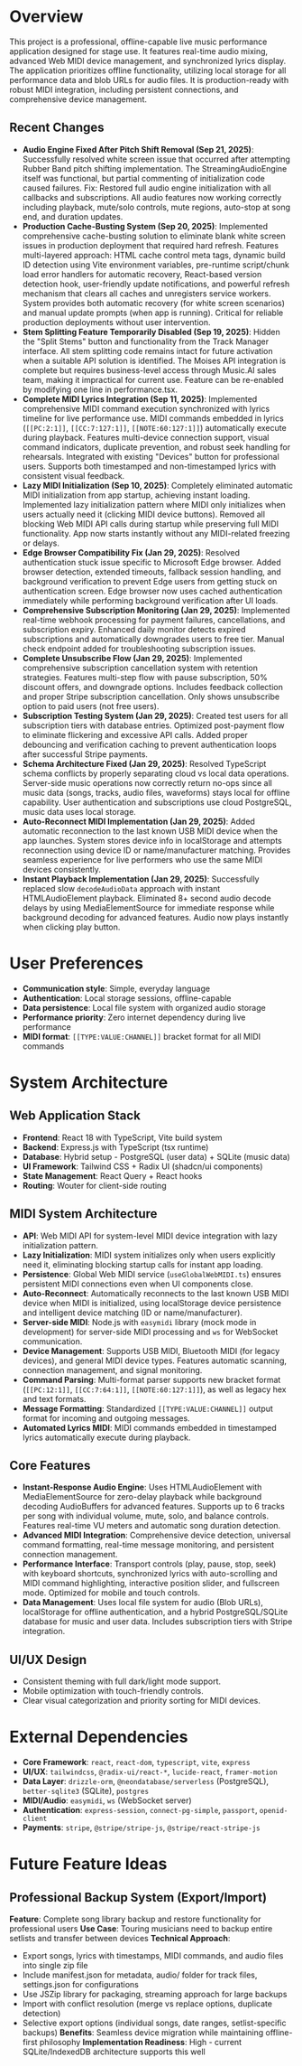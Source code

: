 # Overview
This project is a professional, offline-capable live music performance application designed for stage use. It features real-time audio mixing, advanced Web MIDI device management, and synchronized lyrics display. The application prioritizes offline functionality, utilizing local storage for all performance data and blob URLs for audio files. It is production-ready with robust MIDI integration, including persistent connections, and comprehensive device management.

## Recent Changes
- **Audio Engine Fixed After Pitch Shift Removal (Sep 21, 2025)**: Successfully resolved white screen issue that occurred after attempting Rubber Band pitch shifting implementation. The StreamingAudioEngine itself was functional, but partial commenting of initialization code caused failures. Fix: Restored full audio engine initialization with all callbacks and subscriptions. All audio features now working correctly including playback, mute/solo controls, mute regions, auto-stop at song end, and duration updates.
- **Production Cache-Busting System (Sep 20, 2025)**: Implemented comprehensive cache-busting solution to eliminate blank white screen issues in production deployment that required hard refresh. Features multi-layered approach: HTML cache control meta tags, dynamic build ID detection using Vite environment variables, pre-runtime script/chunk load error handlers for automatic recovery, React-based version detection hook, user-friendly update notifications, and powerful refresh mechanism that clears all caches and unregisters service workers. System provides both automatic recovery (for white screen scenarios) and manual update prompts (when app is running). Critical for reliable production deployments without user intervention.
- **Stem Splitting Feature Temporarily Disabled (Sep 19, 2025)**: Hidden the "Split Stems" button and functionality from the Track Manager interface. All stem splitting code remains intact for future activation when a suitable API solution is identified. The Moises API integration is complete but requires business-level access through Music.AI sales team, making it impractical for current use. Feature can be re-enabled by modifying one line in performance.tsx.
- **Complete MIDI Lyrics Integration (Sep 11, 2025)**: Implemented comprehensive MIDI command execution synchronized with lyrics timeline for live performance use. MIDI commands embedded in lyrics (`[[PC:2:1]]`, `[[CC:7:127:1]]`, `[[NOTE:60:127:1]]`) automatically execute during playback. Features multi-device connection support, visual command indicators, duplicate prevention, and robust seek handling for rehearsals. Integrated with existing "Devices" button for professional users. Supports both timestamped and non-timestamped lyrics with consistent visual feedback.
- **Lazy MIDI Initialization (Sep 10, 2025)**: Completely eliminated automatic MIDI initialization from app startup, achieving instant loading. Implemented lazy initialization pattern where MIDI only initializes when users actually need it (clicking MIDI device buttons). Removed all blocking Web MIDI API calls during startup while preserving full MIDI functionality. App now starts instantly without any MIDI-related freezing or delays.
- **Edge Browser Compatibility Fix (Jan 29, 2025)**: Resolved authentication stuck issue specific to Microsoft Edge browser. Added browser detection, extended timeouts, fallback session handling, and background verification to prevent Edge users from getting stuck on authentication screen. Edge browser now uses cached authentication immediately while performing background verification after UI loads.
- **Comprehensive Subscription Monitoring (Jan 29, 2025)**: Implemented real-time webhook processing for payment failures, cancellations, and subscription expiry. Enhanced daily monitor detects expired subscriptions and automatically downgrades users to free tier. Manual check endpoint added for troubleshooting subscription issues.
- **Complete Unsubscribe Flow (Jan 29, 2025)**: Implemented comprehensive subscription cancellation system with retention strategies. Features multi-step flow with pause subscription, 50% discount offers, and downgrade options. Includes feedback collection and proper Stripe subscription cancellation. Only shows unsubscribe option to paid users (not free users).
- **Subscription Testing System (Jan 29, 2025)**: Created test users for all subscription tiers with database entries. Optimized post-payment flow to eliminate flickering and excessive API calls. Added proper debouncing and verification caching to prevent authentication loops after successful Stripe payments.
- **Schema Architecture Fixed (Jan 29, 2025)**: Resolved TypeScript schema conflicts by properly separating cloud vs local data operations. Server-side music operations now correctly return no-ops since all music data (songs, tracks, audio files, waveforms) stays local for offline capability. User authentication and subscriptions use cloud PostgreSQL, music data uses local storage.
- **Auto-Reconnect MIDI Implementation (Jan 29, 2025)**: Added automatic reconnection to the last known USB MIDI device when the app launches. System stores device info in localStorage and attempts reconnection using device ID or name/manufacturer matching. Provides seamless experience for live performers who use the same MIDI devices consistently.
- **Instant Playback Implementation (Jan 29, 2025)**: Successfully replaced slow `decodeAudioData` approach with instant HTMLAudioElement playback. Eliminated 8+ second audio decode delays by using MediaElementSource for immediate response while background decoding for advanced features. Audio now plays instantly when clicking play button.

# User Preferences
- **Communication style**: Simple, everyday language
- **Authentication**: Local storage sessions, offline-capable
- **Data persistence**: Local file system with organized audio storage
- **Performance priority**: Zero internet dependency during live performance
- **MIDI format**: `[[TYPE:VALUE:CHANNEL]]` bracket format for all MIDI commands

# System Architecture

## Web Application Stack
- **Frontend**: React 18 with TypeScript, Vite build system
- **Backend**: Express.js with TypeScript (tsx runtime)
- **Database**: Hybrid setup - PostgreSQL (user data) + SQLite (music data)
- **UI Framework**: Tailwind CSS + Radix UI (shadcn/ui components)
- **State Management**: React Query + React hooks
- **Routing**: Wouter for client-side routing

## MIDI System Architecture
- **API**: Web MIDI API for system-level MIDI device integration with lazy initialization pattern.
- **Lazy Initialization**: MIDI system initializes only when users explicitly need it, eliminating blocking startup calls for instant app loading.
- **Persistence**: Global Web MIDI service (`useGlobalWebMIDI.ts`) ensures persistent MIDI connections even when UI components close.
- **Auto-Reconnect**: Automatically reconnects to the last known USB MIDI device when MIDI is initialized, using localStorage device persistence and intelligent device matching (ID or name/manufacturer).
- **Server-side MIDI**: Node.js with `easymidi` library (mock mode in development) for server-side MIDI processing and `ws` for WebSocket communication.
- **Device Management**: Supports USB MIDI, Bluetooth MIDI (for legacy devices), and general MIDI device types. Features automatic scanning, connection management, and signal monitoring.
- **Command Parsing**: Multi-format parser supports new bracket format (`[[PC:12:1]]`, `[[CC:7:64:1]]`, `[[NOTE:60:127:1]]`), as well as legacy hex and text formats.
- **Message Formatting**: Standardized `[[TYPE:VALUE:CHANNEL]]` output format for incoming and outgoing messages.
- **Automated Lyrics MIDI**: MIDI commands embedded in timestamped lyrics automatically execute during playback.

## Core Features
- **Instant-Response Audio Engine**: Uses HTMLAudioElement with MediaElementSource for zero-delay playback while background decoding AudioBuffers for advanced features. Supports up to 6 tracks per song with individual volume, mute, solo, and balance controls. Features real-time VU meters and automatic song duration detection.
- **Advanced MIDI Integration**: Comprehensive device detection, universal command formatting, real-time message monitoring, and persistent connection management.
- **Performance Interface**: Transport controls (play, pause, stop, seek) with keyboard shortcuts, synchronized lyrics with auto-scrolling and MIDI command highlighting, interactive position slider, and fullscreen mode. Optimized for mobile and touch controls.
- **Data Management**: Uses local file system for audio (Blob URLs), localStorage for offline authentication, and a hybrid PostgreSQL/SQLite database for music and user data. Includes subscription tiers with Stripe integration.

## UI/UX Design
- Consistent theming with full dark/light mode support.
- Mobile optimization with touch-friendly controls.
- Clear visual categorization and priority sorting for MIDI devices.

# External Dependencies
- **Core Framework**: `react`, `react-dom`, `typescript`, `vite`, `express`
- **UI/UX**: `tailwindcss`, `@radix-ui/react-*`, `lucide-react`, `framer-motion`
- **Data Layer**: `drizzle-orm`, `@neondatabase/serverless` (PostgreSQL), `better-sqlite3` (SQLite), `postgres`
- **MIDI/Audio**: `easymidi`, `ws` (WebSocket server)
- **Authentication**: `express-session`, `connect-pg-simple`, `passport`, `openid-client`
- **Payments**: `stripe`, `@stripe/stripe-js`, `@stripe/react-stripe-js`

# Future Feature Ideas

## Professional Backup System (Export/Import)
**Feature**: Complete song library backup and restore functionality for professional users
**Use Case**: Touring musicians need to backup entire setlists and transfer between devices
**Technical Approach**:
- Export songs, lyrics with timestamps, MIDI commands, and audio files into single zip file
- Include manifest.json for metadata, audio/ folder for track files, settings.json for configurations
- Use JSZip library for packaging, streaming approach for large backups
- Import with conflict resolution (merge vs replace options, duplicate detection)
- Selective export options (individual songs, date ranges, setlist-specific backups)
**Benefits**: Seamless device migration while maintaining offline-first philosophy
**Implementation Readiness**: High - current SQLite/IndexedDB architecture supports this well